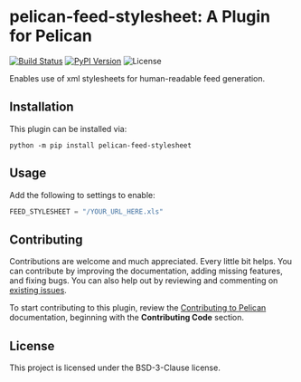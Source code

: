 pelican-feed-stylesheet: A Plugin for Pelican
====================================================

[![Build Status](https://img.shields.io/github/workflow/status/pelican-plugins/pelican-feed-stylesheet/build)](https://github.com/andrlik/pelican-feed-stylesheet/actions)
[![PyPI Version](https://img.shields.io/pypi/v/pelican-feed-stylesheet)](https://pypi.org/project/pelican-feed-stylesheet/)
![License](https://img.shields.io/pypi/l/pelican-pelican-feed-stylesheet?color=blue)

Enables use of xml stylesheets for human-readable feed generation.

Installation
------------

This plugin can be installed via:

    python -m pip install pelican-feed-stylesheet

Usage
-----

Add the following to settings to enable:

```python
FEED_STYLESHEET = "/YOUR_URL_HERE.xls"
```

Contributing
------------

Contributions are welcome and much appreciated. Every little bit helps. You can contribute by improving the documentation, adding missing features, and fixing bugs. You can also help out by reviewing and commenting on [existing issues][].

To start contributing to this plugin, review the [Contributing to Pelican][] documentation, beginning with the **Contributing Code** section.

[existing issues]: https://github.com/andrlik/pelican-feed-stylesheet/issues
[Contributing to Pelican]: https://docs.getpelican.com/en/latest/contribute.html

License
-------

This project is licensed under the BSD-3-Clause license.
